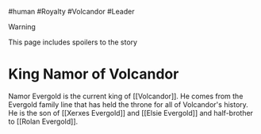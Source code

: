 #human #Royalty #Volcandor #Leader 
> [!warning]
> This page includes spoilers to the story
# King Namor of Volcandor
Namor Evergold is the current king of [[Volcandor]]. He comes from the Evergold family line that has held the throne for all of Volcandor's history. He is the son of [[Xerxes Evergold]] and [[Elsie Evergold]] and half-brother to [[Rolan Evergold]].